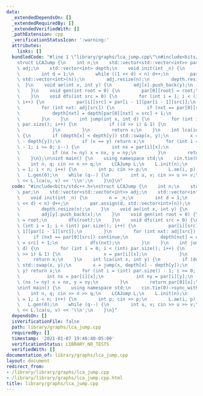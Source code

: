 ```yaml
---
data:
  _extendedDependsOn: []
  _extendedRequiredBy: []
  _extendedVerifiedWith: []
  _pathExtension: cpp
  _verificationStatusIcon: ':warning:'
  attributes:
    links: []
  bundledCode: "#line 1 \"library/graphs/lca_jump.cpp\"\n#include<bits/stdc++.h>\n\
    struct LCAJump {\n    int n;\n    std::vector<std::vector<int>> par;\n    std::vector<std::vector<int>>\
    \ adj;\n    std::vector<int> depth;\n    void init(int _n) {\n        n = _n;\n\
    \        int d = 1;\n        while ((1 << d) < n) d++;\n        par.assign(d,\
    \ std::vector<int>(n));\n        adj.resize(n);\n        depth.resize(n);\n  \
    \  }\n    void ae(int x, int y) {\n        adj[x].push_back(y);\n        adj[y].push_back(x);\n\
    \    }\n    void gen(int root = 0) {\n        par[0][root] = root;\n        dfs(root);\n\
    \    }\n    void dfs(int src = 0) {\n        for (int i = 1; i < (int) par.size();\
    \ i++) {\n            par[i][src] = par[i - 1][par[i - 1][src]];\n        }\n\
    \        for (int nxt: adj[src]) {\n            if (nxt == par[0][src]) continue;\n\
    \            depth[nxt] = depth[par[0][nxt] = src] + 1;\n            dfs(nxt);\n\
    \        }\n    }\n    int jump(int x, int d) {\n        for (int i = 0; i < (int)\
    \ par.size(); i++) {\n            if ((d >> i) & 1) {\n                x = par[i][x];\n\
    \            }\n        }\n        return x;\n    }\n    int lca(int x, int y)\
    \ {\n        if (depth[x] < depth[y]) std::swap(x, y);\n        x = jump(x, depth[x]\
    \ - depth[y]);\n        if (x == y) return x;\n        for (int i = (int) par.size()\
    \ - 1; i >= 0; i--) {\n            int nx = par[i][x];\n            int ny = par[i][y];\n\
    \            if (nx != ny) x = nx, y = ny;\n        }\n        return par[0][x];\n\
    \    }\n};\n\nint main() {\n    using namespace std;\n    cin.tie(0)->sync_with_stdio(0);\n\
    \    int n, q; cin >> n >> q;\n    LCAJump L;\n    L.init(n);\n    for (int i\
    \ = 1; i < n; i++) {\n        int p; cin >> p;\n        L.ae(i, p);\n    }\n \
    \   L.gen(0);\n    while (q--) {\n        int u, v; cin >> u >> v;\n        cout\
    \ << L.lca(u, v) << '\\n';\n    }\n}\n"
  code: "#include<bits/stdc++.h>\nstruct LCAJump {\n    int n;\n    std::vector<std::vector<int>>\
    \ par;\n    std::vector<std::vector<int>> adj;\n    std::vector<int> depth;\n\
    \    void init(int _n) {\n        n = _n;\n        int d = 1;\n        while ((1\
    \ << d) < n) d++;\n        par.assign(d, std::vector<int>(n));\n        adj.resize(n);\n\
    \        depth.resize(n);\n    }\n    void ae(int x, int y) {\n        adj[x].push_back(y);\n\
    \        adj[y].push_back(x);\n    }\n    void gen(int root = 0) {\n        par[0][root]\
    \ = root;\n        dfs(root);\n    }\n    void dfs(int src = 0) {\n        for\
    \ (int i = 1; i < (int) par.size(); i++) {\n            par[i][src] = par[i -\
    \ 1][par[i - 1][src]];\n        }\n        for (int nxt: adj[src]) {\n       \
    \     if (nxt == par[0][src]) continue;\n            depth[nxt] = depth[par[0][nxt]\
    \ = src] + 1;\n            dfs(nxt);\n        }\n    }\n    int jump(int x, int\
    \ d) {\n        for (int i = 0; i < (int) par.size(); i++) {\n            if ((d\
    \ >> i) & 1) {\n                x = par[i][x];\n            }\n        }\n   \
    \     return x;\n    }\n    int lca(int x, int y) {\n        if (depth[x] < depth[y])\
    \ std::swap(x, y);\n        x = jump(x, depth[x] - depth[y]);\n        if (x ==\
    \ y) return x;\n        for (int i = (int) par.size() - 1; i >= 0; i--) {\n  \
    \          int nx = par[i][x];\n            int ny = par[i][y];\n            if\
    \ (nx != ny) x = nx, y = ny;\n        }\n        return par[0][x];\n    }\n};\n\
    \nint main() {\n    using namespace std;\n    cin.tie(0)->sync_with_stdio(0);\n\
    \    int n, q; cin >> n >> q;\n    LCAJump L;\n    L.init(n);\n    for (int i\
    \ = 1; i < n; i++) {\n        int p; cin >> p;\n        L.ae(i, p);\n    }\n \
    \   L.gen(0);\n    while (q--) {\n        int u, v; cin >> u >> v;\n        cout\
    \ << L.lca(u, v) << '\\n';\n    }\n}"
  dependsOn: []
  isVerificationFile: false
  path: library/graphs/lca_jump.cpp
  requiredBy: []
  timestamp: '2021-01-07 19:46:40-05:00'
  verificationStatus: LIBRARY_NO_TESTS
  verifiedWith: []
documentation_of: library/graphs/lca_jump.cpp
layout: document
redirect_from:
- /library/library/graphs/lca_jump.cpp
- /library/library/graphs/lca_jump.cpp.html
title: library/graphs/lca_jump.cpp
---
```

